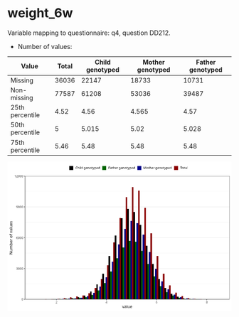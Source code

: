 # weight_6w
Variable mapping to questionnaire: q4, question DD212.
- Number of values:

| Value | Total | Child genotyped | Mother genotyped | Father genotyped |
| ----- | ----- | --------------- | ---------------- | ---------------- |
| Missing | 36036 | 22147 | 18733 | 10731 |
| Non-missing | 77587 | 61208 | 53036 | 39487 |
| 25th percentile | 4.52 | 4.56 | 4.565 | 4.57 |
| 50th percentile | 5 | 5.015 | 5.02 | 5.028 |
| 75th percentile | 5.46 | 5.48 | 5.48 | 5.48 |



![](weight_6w_n.png)



